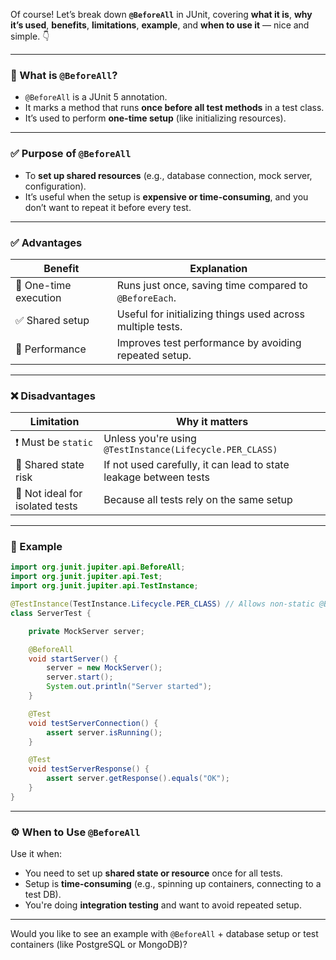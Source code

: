 Of course! Let’s break down **`@BeforeAll`** in JUnit, covering **what it is**, **why it’s used**, **benefits**, **limitations**, **example**, and **when to use it** — nice and simple. 👇

---

### 🔹 What is `@BeforeAll`?

- `@BeforeAll` is a JUnit 5 annotation.
- It marks a method that runs **once before all test methods** in a test class.
- It’s used to perform **one-time setup** (like initializing resources).

---

### ✅ Purpose of `@BeforeAll`

- To **set up shared resources** (e.g., database connection, mock server, configuration).
- It’s useful when the setup is **expensive or time-consuming**, and you don’t want to repeat it before every test.

---

### ✅ Advantages

| Benefit | Explanation |
|--------|-------------|
| 🔁 One-time execution | Runs just once, saving time compared to `@BeforeEach`. |
| ✅ Shared setup | Useful for initializing things used across multiple tests. |
| 🚀 Performance | Improves test performance by avoiding repeated setup. |

---

### ❌ Disadvantages

| Limitation | Why it matters |
|------------|----------------|
| ❗ Must be `static` | Unless you're using `@TestInstance(Lifecycle.PER_CLASS)` |
| 🔄 Shared state risk | If not used carefully, it can lead to state leakage between tests |
| 🧪 Not ideal for isolated tests | Because all tests rely on the same setup |

---

### 🧪 Example

```java
import org.junit.jupiter.api.BeforeAll;
import org.junit.jupiter.api.Test;
import org.junit.jupiter.api.TestInstance;

@TestInstance(TestInstance.Lifecycle.PER_CLASS) // Allows non-static @BeforeAll
class ServerTest {

    private MockServer server;

    @BeforeAll
    void startServer() {
        server = new MockServer();
        server.start();
        System.out.println("Server started");
    }

    @Test
    void testServerConnection() {
        assert server.isRunning();
    }

    @Test
    void testServerResponse() {
        assert server.getResponse().equals("OK");
    }
}
```

---

### ⚙️ When to Use `@BeforeAll`

Use it when:
- You need to set up **shared state or resource** once for all tests.
- Setup is **time-consuming** (e.g., spinning up containers, connecting to a test DB).
- You're doing **integration testing** and want to avoid repeated setup.

---

Would you like to see an example with `@BeforeAll` + database setup or test containers (like PostgreSQL or MongoDB)?
